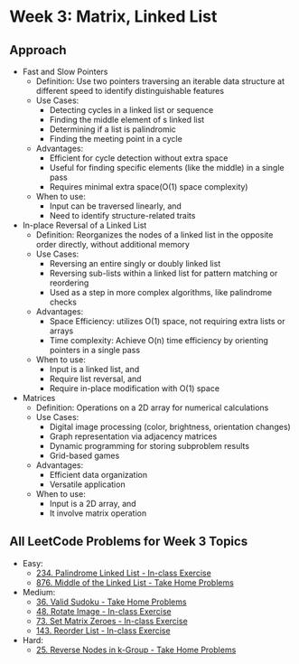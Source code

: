 # Week 3: Matrix, Linked List

## Approach
* Fast and Slow Pointers
    * Definition: Use two pointers traversing an iterable data structure at different speed to identify distinguishable features
    * Use Cases:
        * Detecting cycles in a linked list or sequence
        * Finding the middle element of s linked list
        * Determining if a list is palindromic
        * Finding the meeting point in a cycle
    * Advantages:
        * Efficient for cycle detection without extra space
        * Useful for finding specific elements (like the middle) in a single pass
        * Requires minimal extra space(O(1) space complexity)
    * When to use:
        * Input can be traversed linearly, and
        * Need to identify structure-related traits
* In-place Reversal of a Linked List
    * Definition: Reorganizes the nodes of a linked list in the opposite order directly, without additional memory
    * Use Cases:
        * Reversing an entire singly or doubly linked list
        * Reversing sub-lists within a linked list for pattern matching or reordering
        * Used as a step in more complex algorithms, like palindrome checks
    * Advantages:
        * Space Efficiency: utilizes O(1) space, not requiring extra lists or arrays
        * Time complexity: Achieve O(n) time efficiency by orienting pointers in a single pass
    * When to use:
        * Input is a linked list, and
        * Require list reversal, and
        * Require in-place modification with O(1) space
* Matrices
    * Definition: Operations on a 2D array for numerical calculations
    * Use Cases:
        * Digital image processing (color, brightness, orientation changes)
        * Graph representation via adjacency matrices
        * Dynamic programming for storing subproblem results
        * Grid-based games
    * Advantages:
        * Efficient data organization
        * Versatile application
    * When to use:
        * Input is a 2D array, and
        * It involve matrix operation

## All LeetCode Problems for Week 3 Topics
* Easy: 
    * [234. Palindrome Linked List - In-class Exercise](/Week%203-Matrix,%20Linked%20List/In-class%20Exercise/234.%20Palindrome%20Linked%20List.py)
    * [876. Middle of the Linked List - Take Home Problems](/Week%203-Matrix,%20Linked%20List/Homework/876.%20Middle%20of%20the%20Linked%20List.py)
* Medium:
    * [36. Valid Sudoku - Take Home Problems](/Week%203-Matrix,%20Linked%20List/Homework/36.%20Valid%20Sudoku.py)
    * [48. Rotate Image - In-class Exercise](/Week%203-Matrix,%20Linked%20List/In-class%20Exercise/48.%20Rotate%20Image.py)
    * [73. Set Matrix Zeroes - In-class Exercise](/Week%203-Matrix,%20Linked%20List/In-class%20Exercise/73.%20Set%20Matrix%20Zeros.py)
    * [143. Reorder List - In-class Exercise](/Week%203-Matrix,%20Linked%20List/In-class%20Exercise/143.%20Reorder%20List.py)
* Hard:
    * [25. Reverse Nodes in k-Group - Take Home Problems](/Week%203-Matrix,%20Linked%20List/Homework/25.%20Reverse%20Nodes%20in%20k-Group.py)
